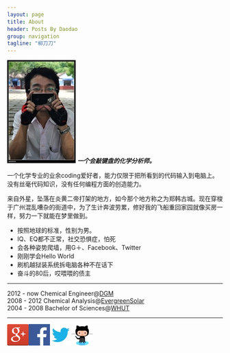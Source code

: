 ```yaml
---
layout: page
title: About
header: Posts By Daodao
group: navigation
tagline: "柳刀刀"
---
```




![avatar](/media/files/images/avatar.jpg)
***一个会敲键盘的化学分析师。***

一个化学专业的业余coding爱好者，能力仅限于把所看到的代码输入到电脑上。没有丝毫代码知识，没有任何编程方面的创造能力。  

来自外星，坠落在炎黄二帝打架的地方，如今那个地方称之为郑韩古城。现在穿梭于广州混乱嘈杂的街道中，为了生计奔波劳累，修好我的飞船重回家园就像买房一样，努力一下就能在梦里做到。   

   * 按照地球的标准，性别为男。  
   * IQ、EQ都不正常，社交恐惧症，怕死  
   * 会各种姿势爬墙，用G＋、Facebook、Twitter  
   * 刚刚学会Hello World  
   * 刷机越狱装系统拆电脑各种不在话下  
   * 奋斗的80后，哎喂喂的债主  
   
---

2012 - now Chemical Engineer@[DGM](http://www.dgm-usa.com/)  
2008 - 2012 Chemical Analysis@[EvergreenSolar](http://www.evergreensolar.com)  
2004 - 2008 Bachelor of Sciences@[WHUT](http://www.whut.edu.cn/)  

---

[![G+](/media/files/images/logo/gplus.jpg)](https://plus.google.com/u/0/106074611172059885510/about)[![facebook](/media/files/images/logo/facebook.jpg)](https://www.facebook.com/lau.adresty)[![twitter](/media/files/images/logo/twitter.jpg)](http://www.twitter.com/adresty)[![github](/media/files/images/logo/github.jpg)](https://github.com/adresty)
